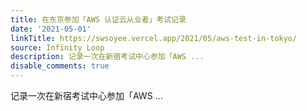 ```yaml
---
title: 在东京参加「AWS 认证云从业者」考试记录
date: '2021-05-01'
linkTitle: https://swsoyee.vercel.app/2021/05/aws-test-in-tokyo/
source: Infinity Loop
description: 记录一次在新宿考试中心参加「AWS ...
disable_comments: true
---
```

记录一次在新宿考试中心参加「AWS ...